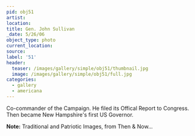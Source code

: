 ```yaml
---
pid: obj51
artist:
location:
title: Gen. John Sullivan
_date: 5/26/06
object_type: photo
current_location:
source:
label: '51'
header:
  teaser: /images/gallery/simple/obj51/thumbnail.jpg
  image: /images/gallery/simple/obj51/full.jpg
categories:
  - gallery
  - americana
---
```

Co-commander of the Campaign. He filed its Offical Report to Congress. Then became New Hampshire's first US Governor.

**Note:**
Traditional and Patriotic Images, from Then & Now...
